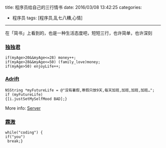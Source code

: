 title: 程序员给自己的三行情书
date: 2016/03/08 13:42:25
categories:
- 程序员
tags: [程序员,乱七八糟,心情]
---
在「简书」上看到的，也是一种生活态度吧，短短三行，也许简单，也许深刻

### [独独君](http://www.jianshu.com/users/13108176a3e4/timeline)

```
if(myAge>20&&myAge<=28) money++;
if(myAge>28&&myAge<=50) (family_love)money;
if(myAge>50) enjoyLife++;
```

### [Adrift](http://www.jianshu.com/users/f0c0c7b0bee7/timeline)  

``` 
NSString *myFutureLife = @"没有暑假,寒假只放9天,每天加班,加班,加班,加班…";
if (myFutureLife)
{[i.justSetMySelfMood BAD];}
```

More info: [Server](http://hexo.io/docs/server.html)

### [霖溦](http://www.jianshu.com/users/c8f8558a4b1d/latest_articles)

```
while("coding") {
if("you")
 break;}
```